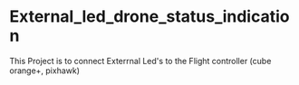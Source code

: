 # External_led_drone_status_indication
This Project is to connect Exterrnal Led's to the Flight controller (cube orange+, pixhawk) 
